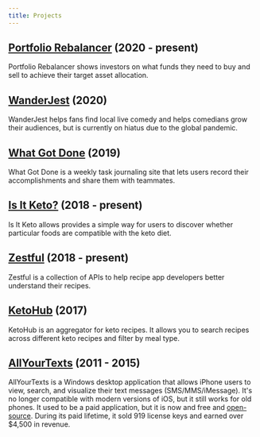 ```yaml
---
title: Projects
---
```


## [Portfolio Rebalancer](https://assetrebalancer.com/) (2020 - present)

Portfolio Rebalancer shows investors on what funds they need to buy and sell to achieve their target asset allocation.

## [WanderJest](https://wanderjest.com) (2020)

WanderJest helps fans find local live comedy and helps comedians grow their audiences, but is currently on hiatus due to the global pandemic.

## [What Got Done](https://whatgotdone.com) (2019)

What Got Done is a weekly task journaling site that lets users record their accomplishments and share them with teammates.

## [Is It Keto?](https://isitketo.org) (2018 - present)

Is It Keto allows provides a simple way for users to discover whether particular foods are compatible with the keto diet.

## [Zestful](https://zestfuldata.com) (2018 - present)

Zestful is a collection of APIs to help recipe app developers better understand their recipes.

## [KetoHub](https://ketohub.io) (2017)

KetoHub is an aggregator for keto recipes. It allows you to search recipes across different keto recipes and filter by meal type.

## [AllYourTexts](http://allyourtexts.com) (2011 - 2015)

AllYourTexts is a Windows desktop application that allows iPhone users to view, search, and visualize their text messages (SMS/MMS/iMessage). It's no longer compatible with modern versions of iOS, but it still works for old phones. It used to be a paid application, but it is now and free and [open-source](https://github.com/AllYourTexts/AllYourTexts). During its paid lifetime, it sold 919 license keys and earned over $4,500 in revenue.
